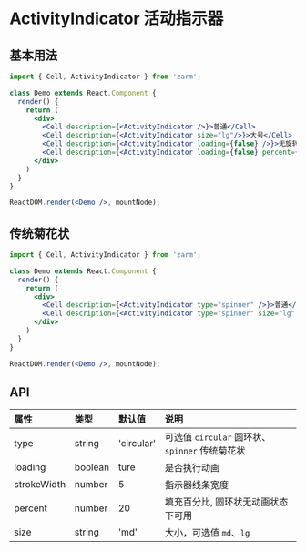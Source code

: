# ActivityIndicator 活动指示器

## 基本用法

```jsx
import { Cell, ActivityIndicator } from 'zarm';

class Demo extends React.Component {
  render() {
    return (
      <div>
        <Cell description={<ActivityIndicator />}>普通</Cell>
        <Cell description={<ActivityIndicator size="lg"/>}>大号</Cell>
        <Cell description={<ActivityIndicator loading={false} />}>无旋转动画</Cell>
        <Cell description={<ActivityIndicator loading={false} percent={75} />}>指定百分比</Cell>
      </div>
    )
  }
}

ReactDOM.render(<Demo />, mountNode);
```



## 传统菊花状

```jsx
import { Cell, ActivityIndicator } from 'zarm';

class Demo extends React.Component {
  render() {
    return (
      <div>
        <Cell description={<ActivityIndicator type="spinner" />}>普通</Cell>
        <Cell description={<ActivityIndicator type="spinner" size="lg" />}>大号</Cell>
      </div>
    )
  }
}

ReactDOM.render(<Demo />, mountNode);
```



## API

| 属性 | 类型 | 默认值 | 说明 |
| :--- | :--- | :--- | :--- |
| type | string | 'circular' | 可选值 `circular` 圆环状、`spinner` 传统菊花状 |
| loading | boolean | ture | 是否执行动画 |
| strokeWidth | number | 5 | 指示器线条宽度 |  
| percent | number | 20 | 填充百分比, 圆环状无动画状态下可用 |
| size | string | 'md' | 大小，可选值 `md`、`lg` |
